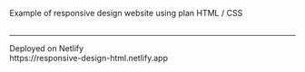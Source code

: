 Example of responsive design website using plan HTML / CSS
<br>
<br>
<hr>
Deployed on Netlify
<br>
https://responsive-design-html.netlify.app
